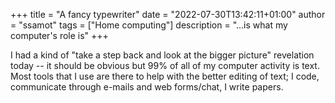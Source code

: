 +++
title = "A fancy typewriter"
date = "2022-07-30T13:42:11+01:00"
author = "ssamot"
tags = ["Home computing"]
description = "...is what my computer's role is"
+++

I had a kind of "take a step back and look at the bigger picture" revelation today -- it should be obvious but 99% of all of my computer activity is text. Most tools that I use are there to help with the better editing of text; I code, communicate through e-mails and web forms/chat, I write papers. 
